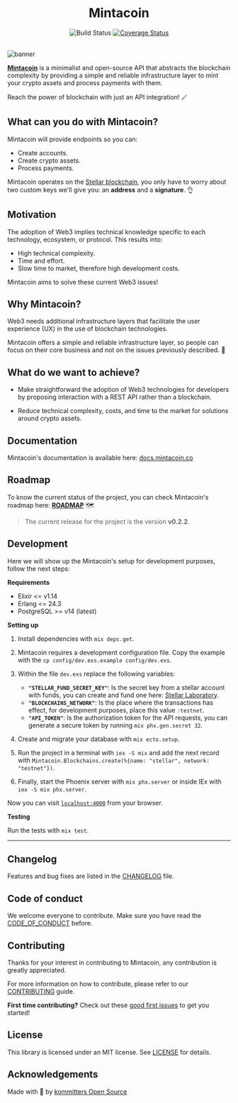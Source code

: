 <div align="center">
  <h1>Mintacoin</h1>
  <!-- Badges -->
  <img src="https://img.shields.io/github/workflow/status/kommitters/mintacoin/Mintacoin%20CI/main" alt="Build Status">
  <a href="https://coveralls.io/github/kommitters/mintacoin">
    <img src="https://coveralls.io/repos/github/kommitters/mintacoin/badge.svg" alt="Coverage Status">
  </a>
</div>
<br>

![banner][banner-img]

[**Mintacoin**][www] is a minimalist and open-source API that abstracts the blockchain complexity by providing a simple and reliable infrastructure layer to mint your crypto assets and process payments with them.

Reach the power of blockchain with just an API integration! 🪄

## What can you do with Mintacoin?

Mintacoin will provide endpoints so you can:
- Create accounts.
- Create crypto assets.
- Process payments.

Mintacoin operates on the [Stellar blockchain][stellar], you only have to worry about two custom keys we'll give you: an **address** and a **signature**. 👌

## Motivation

The adoption of Web3 implies technical knowledge specific to each technology, ecosystem, or protocol. This results into:

- High technical complexity.
- Time and effort.
- Slow time to market, therefore high development costs.

Mintacoin aims to solve these current Web3 issues!

## Why Mintacoin?

Web3 needs additional infrastructure layers that facilitate the user experience (UX) in the use of blockchain technologies.

Mintacoin offers a simple and reliable infrastructure layer, so people can focus on their core business and not on the issues previously described. 🚀

## What do we want to achieve?

- Make straightforward the adoption of Web3 technologies for developers by proposing interaction with a REST API rather than a blockchain.

- Reduce technical complexity, costs, and time to the market for solutions around crypto assets.

## Documentation

Mintacoin's documentation is available here: [docs.mintacoin.co](https://docs.mintacoin.co)

## Roadmap

To know the current status of the project, you can check Mintacoin's roadmap here: [**ROADMAP**][roadmap] 🗺️

> The current release for the project is the version **v0.2.2**.

## Development

Here we will show up the Mintacoin's setup for development purposes, follow the next steps:

**Requirements**

- Elixir <= v1.14
- Erlang <= 24.3
- PostgreSQL >= v14 (latest)

**Setting up**

1. Install dependencies with `mix deps.get`.

2. Mintacoin requires a development configuration file. Copy the example with the `cp config/dev.exs.example config/dev.exs`.

3. Within the file `dev.exs` replace the following variables:

    - **`"STELLAR_FUND_SECRET_KEY"`**: Is the secret key from a stellar account with funds, you can create and fund one here: [Stellar Laboratory][stellar-laboratory].
    - **`"BLOCKCHAINS_NETWORK"`**: Is the place where the transactions has effect, for development purposes, place this value `:testnet`.
    - **`"API_TOKEN"`**: Is the authorization token for the API requests, you can generate a secure token by running `mix phx.gen.secret 32`.

4. Create and migrate your database with `mix ecto.setup`.

5. Run the project in a terminal with `iex -S mix` and add the next record with `Mintacoin.Blockchains.create(%{name: "stellar", network: "testnet"})`.

6. Finally, start the Phoenix server with `mix phx.server` or inside IEx with `iex -S mix phx.server`.

Now you can visit [`localhost:4000`](http://localhost:4000) from your browser.

**Testing**

Run the tests with `mix test`.

---

## Changelog

Features and bug fixes are listed in the [CHANGELOG][changelog] file.

## Code of conduct

We welcome everyone to contribute. Make sure you have read the [CODE_OF_CONDUCT][coc] before.

## Contributing

Thanks for your interest in contributing to Mintacoin, any contribution is greatly appreciated.

For more information on how to contribute, please refer to our [CONTRIBUTING][contributing] guide.

**First time contributing?** Check out these [good first issues][good-first-issues] to get you started!

## License

This library is licensed under an MIT license. See [LICENSE][license] for details.

## Acknowledgements

Made with 💙 by [kommitters Open Source](https://kommit.co)

[banner-img]: https://user-images.githubusercontent.com/1649973/170068587-1b4c1b0d-9b48-46d1-9aed-f99d1b2b84f8.png
[www]: https://www.mintacoin.co
[stellar]: https://www.stellar.org/
[roadmap]:https://github.com/orgs/kommitters/projects/6/views/6
[stellar-laboratory]: (https://laboratory.stellar.org/#account-creator?network=test)
[good-first-issues]: https://github.com/kommitters/mintacoin/issues?q=is%3Aissue+is%3Aopen+label%3A%22%F0%9F%91%8B+Good+first+issue%22
[api-documentation]: https://docs.mintacoin.co
[changelog]: https://github.com/kommitters/mintacoin/blob/main/CHANGELOG.md
[coc]: https://github.com/kommitters/mintacoin/blob/main/CODE_OF_CONDUCT.md
[contributing]: https://github.com/kommitters/mintacoin/blob/main/CONTRIBUTING.md
[license]: https://github.com/kommitters/mintacoin/blob/main/LICENSE
